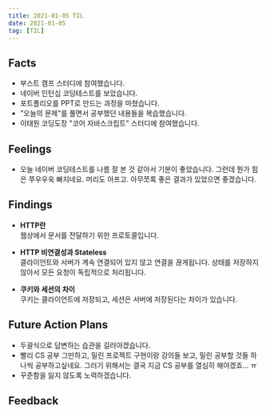 ```yaml
---
title: 2021-01-05 TIL
date: 2021-01-05
tag: [TIL]
---
```


## Facts

- 부스트 캠프 스터디에 참여했습니다.
- 네이버 인턴십 코딩테스트를 보았습니다.
- 포트폴리오를 PPT로 만드는 과정을 마쳤습니다.
- "오늘의 문제"를 풀면서 공부했던 내용들을 복습했습니다.
- 이태원 코딩도장 "코어 자바스크립트" 스터디에 참여했습니다.

## Feelings

- 오늘 네이버 코딩테스트를 나름 잘 본 것 같아서 기분이 좋았습니다. 그런데 뭔가 힘은 쭈우우욱 빠지네요. 머리도 아프고. 아무쪼록 좋은 결과가 있었으면 좋겠습니다.

## Findings

- **HTTP란**  
  웹상에서 문서를 전달하기 위한 프로토콜입니다.

- **HTTP 비연결성과 Stateless**  
  클라이언트와 서버가 계속 연결되어 있지 않고 연결을 끊게됩니다. 상태를 저장하지 않아서 모든 요청이 독립적으로 처리됩니다.

- **쿠키와 세션의 차이**  
  쿠키는 클라이언트에 저장되고, 세션은 서버에 저장된다는 차이가 있습니다.

## Future Action Plans

- 두괄식으로 답변하는 습관을 길러야겠습니다.
- 빨리 CS 공부 그만하고, 밀린 프로젝트 구현이랑 강의들 보고, 밀린 공부할 것들 하나씩 공부하고싶네요. 그러기 위해서는 결국 지금 CS 공부를 열심히 해야겠죠... ㅠ
- 꾸준함을 잃지 않도록 노력하겠습니다.

## Feedback

